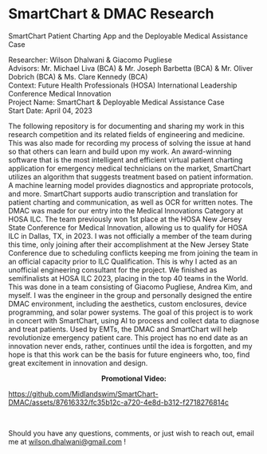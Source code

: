 # SmartChart & DMAC Research
SmartChart Patient Charting App and the Deployable Medical Assistance Case

Researcher: Wilson Dhalwani & Giacomo Pugliese <br />
Advisors: Mr. Michael Liva (BCA) & Mr. Joseph Barbetta (BCA) & Mr. Oliver Dobrich (BCA) & Ms. Clare Kennedy (BCA) <br />
Context: Future Health Professionals (HOSA) International Leadership Conference Medical Innovation <br />
Project Name: SmartChart & Deployable Medical Assistance Case <br />
Start Date: April 04, 2023 <br />

The following repository is for documenting and sharing my work in this research competition and its related fields of engineering and medicine. This was also made for recording my process of solving the issue at hand so that others can learn and build upon my work. An award-winning software that is the most intelligent and efficient virtual patient charting application for emergency medical technicians on the market, SmartChart utilizes an algorithm that suggests treatment based on patient information. A machine learning model provides diagnostics and appropriate protocols, and more. SmartChart supports audio transcription and translation for patient charting and communication, as well as OCR for written notes. The DMAC was made for our entry into the Medical Innovations Category at HOSA ILC. The team previously won 1st place at the HOSA New Jersey State Conference for Medical Innovation, allowing us to qualify for HOSA ILC in Dallas, TX, in 2023. I was not officially a member of the team during this time, only joining after their accomplishment at the New Jersey State Conference due to scheduling conflicts keeping me from joining the team in an official capacity prior to ILC Qualification. This is why I acted as an unofficial engineering consultant for the project. We finished as semifinalists at HOSA ILC 2023, placing in the top 40 teams in the World. This was done in a team consisting of Giacomo Pugliese, Andrea Kim, and myself. I was the engineer in the group and personally designed the entire DMAC environment, including the aesthetics, custom enclosures, device programming, and solar power systems. The goal of this project is to work in concert with SmartChart, using AI to process and collect data to diagnose and treat patients. Used by EMTs, the DMAC and SmartChart will help revolutionize emergency patient care. This project has no end date as an innovation never ends, rather, continues until the idea is forgotten, and my hope is that this work can be the basis for future engineers who, too, find great excitement in innovation and design. <br />

<p align="center"> <strong> Promotional Video: </strong> </p> 

https://github.com/Midlandswim/SmartChart-DMAC/assets/87616332/fc35b12c-a720-4e8d-b312-f2718276814c

<br />

Should you have any questions, comments, or just wish to reach out, email me at wilson.dhalwani@gmail.com !



